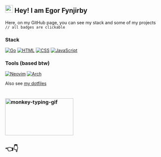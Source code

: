 ## <img src="https://media.tenor.com/itjFesV8_RUAAAAj/soulja-boy-pepe.gif" alt="soulja-boy-pepe" width="25" height="25"> Hey! I am Egor Fynjirby

Here, on my GitHub page, you can see my stack and some of my projects
<br />
`// all badges are clickable`

### Stack 
[![Go](https://img.shields.io/badge/Go-%2300ADD8.svg?&logo=go&logoColor=white)](https://go.dev/) [![HTML](https://img.shields.io/badge/HTML-%23E34F26.svg?logo=html5&logoColor=white)](https://en.wikipedia.org/wiki/HTML/) [![CSS](https://img.shields.io/badge/CSS-639?logo=css&logoColor=fff)](https://en.wikipedia.org/wiki/CSS/) [![JavaScript](https://img.shields.io/badge/JavaScript-F7DF1E?logo=javascript&logoColor=000)](https://en.wikipedia.org/wiki/JavaScript/)

### Tools (based btw)
[![Neovim](https://img.shields.io/badge/Neovim-57A143?logo=neovim&logoColor=fff)](https://neovim.io/) [![Arch](https://img.shields.io/badge/Arch_Linux-1793D1?style=flat&logo=arch-linux&logoColor=white)](https://archlinux.org/) 

Also see [my dotfiles](https://github.com/fynjirby/dotfiles/)

#
### <img src="https://github.com/user-attachments/assets/5ea83eb2-92f1-4ef6-80b2-52ac04032687" alt="monkey-typing-gif" width="220" height="120">

## 👈👇
